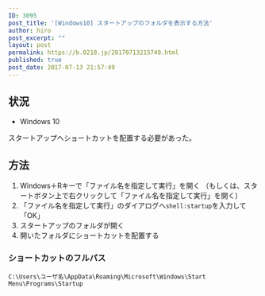 ```yaml
---
ID: 3095
post_title: '[Windows10] スタートアップのフォルダを表示する方法'
author: hiro
post_excerpt: ""
layout: post
permalink: https://b.0218.jp/20170713215749.html
published: true
post_date: 2017-07-13 21:57:49
---
```

## 状況

* Windows 10

スタートアップへショートカットを配置する必要があった。

## 方法

1. Windows＋Rキーで「ファイル名を指定して実行」を開く
（もしくは、スタートボタン上で右クリックして「ファイル名を指定して実行」を開く）
2. 「ファイル名を指定して実行」のダイアログへ`shell:startup`を入力して「OK」
3. スタートアップのフォルダが開く
4. 開いたフォルダにショートカットを配置する

### ショートカットのフルパス

```
C:\Users\ユーザ名\AppData\Roaming\Microsoft\Windows\Start Menu\Programs\Startup
```